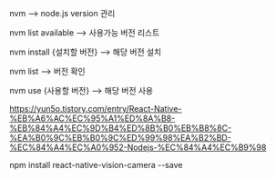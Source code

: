 
nvm
--> node.js version 관리

nvm list available
--> 사용가능 버전 리스트

nvm install {설치할 버전}
--> 해당 버전 설치

 nvm list
 --> 버전 확인

 nvm use {사용할 버전}
 --> 해당 버전 사용


 https://yun5o.tistory.com/entry/React-Native-%EB%A6%AC%EC%95%A1%ED%8A%B8-%EB%84%A4%EC%9D%B4%ED%8B%B0%EB%B8%8C-%EA%B0%9C%EB%B0%9C%ED%99%98%EA%B2%BD-%EC%84%A4%EC%A0%952-Nodejs-%EC%84%A4%EC%B9%98


npm install react-native-vision-camera --save